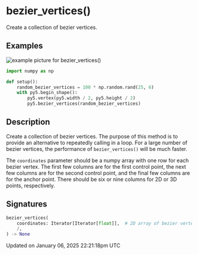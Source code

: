 # bezier_vertices()

Create a collection of bezier vertices.

## Examples

<div class="example-table">

<div class="example-row"><div class="example-cell-image">

![example picture for bezier_vertices()](/images/reference/Sketch_bezier_vertices_0.png)

</div><div class="example-cell-code">

```python
import numpy as np

def setup():
    random_bezier_vertices = 100 * np.random.rand(25, 6)
    with py5.begin_shape():
        py5.vertex(py5.width / 2, py5.height / 2)
        py5.bezier_vertices(random_bezier_vertices)
```

</div></div>

</div>

## Description

Create a collection of bezier vertices. The purpose of this method is to provide an alternative to repeatedly calling [](sketch_bezier_vertex) in a loop. For a large number of bezier vertices, the performance of `bezier_vertices()` will be much faster.

The `coordinates` parameter should be a numpy array with one row for each bezier vertex. The first few columns are for the first control point, the next few columns are for the second control point, and the final few columns are for the anchor point. There should be six or nine columns for 2D or 3D points, respectively.

## Signatures

```python
bezier_vertices(
    coordinates: Iterator[Iterator[float]],  # 2D array of bezier vertex coordinates with 6 or 9 columns for 2D or 3D points, respectively
    /,
) -> None
```

Updated on January 06, 2025 22:21:18pm UTC
